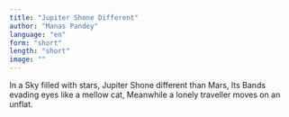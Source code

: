 ```yaml
---
title: "Jupiter Shone Different"
author: "Manas Pandey"
language: "en"
form: "short"
length: "short"
image: ""
---
```

In a Sky filled with stars,
Jupiter Shone different than Mars,
Its Bands evading eyes like a mellow cat,
Meanwhile a lonely traveller moves on an unflat.